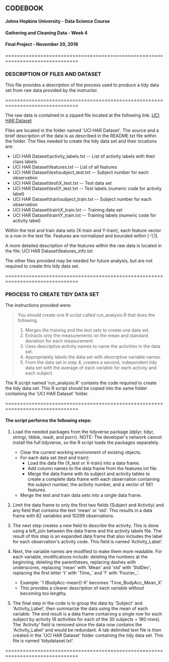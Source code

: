 ## CODEBOOK
#### Johns Hopkins University - Data Science Course
#### Gathering and Cleaning Data - Week 4
#### Final Project - November 20, 2018
===============================================================================

### DESCRIPTION OF FILES AND DATASET
This file provides a description of the process used to produce a tidy data set from raw data provided by the instructor. 

===============================================================================

The raw data is contained in a zipped file located at the following link: [UCI HAR Dataset](https://d396qusza40orc.cloudfront.net/getdata%2Fprojectfiles%2FUCI%20HAR%20Dataset.zip)

Files are located in the folder named 'UCI HAR Dataset'. The source and a brief description of the data is as described in the README.txt file within the folder.
The files needed to create the tidy data set and their locations are:
- UCI HAR Dataset\activity_labels.txt -- List of activity labels with their class labels
- UCI HAR Dataset\features.txt -- List of all features
- UCI HAR Dataset\test\subject_test.txt -- Subject number for each observation
- UCI HAR Dataset\test\X_test.txt -- Test data set
- UCI HAR Dataset\test\Y_test.txt -- Test labels (numeric code for activity label)
- UCI HAR Dataset\train\subject_train.txt -- Subject number for each observation
- UCI HAR Dataset\train\X_train.txt -- Training data set
- UCI HAR Dataset\train\Y_train.txt -- Training labels (numeric code for activity label)

Within the test and train data sets (X-train and Y-train), each feature vector is a row in the text file. Features are normalized and bounded within [-1,1].

A more detailed description of the features within the raw data is located in the file: UCI HAR Dataset\features_info.txt

The other files provided may be needed for future analysis, but are not required to create this tidy data set.

===============================================================================

### PROCESS TO CREATE TIDY DATA SET
The instructions provided were:

> You should create one R script called run_analysis.R that does the following.
> 1.  Merges the training and the test sets to create one data set.
> 2.  Extracts only the measurements on the mean and standard deviation for each measurement.
> 3.  Uses descriptive activity names to name the activities in the data set.
> 4.  Appropriately labels the data set with descriptive variable names.
> 5.  From the data set in step 4, creates a second, independent tidy data set with the average of each variable for each activity and each subject.

The R script named 'run_analysis.R' contains the code required to create the tidy data set.
This R script should be copied into the same folder containing the 'UCI HAR Dataset' folder.

===============================================================================

#### The script performs the following steps:
1. Load the needed packages from the tidyverse package (dplyr, tidyr, stringr, tibble, readr, and purrr). NOTE: The developer's network cannot install the full tidyverse, so the R script loads the packages separately.
	+ Clear the current working environment of existing objects.
	+ For each data set (test and train):
		+ Load the data file (X_test or X-train) into a data frame.
		+ Add column names to the data frame from the features.txt file.
		+ Merge the data frame with its subject and activity tables to create a complete data frame with each observation containing the subject number, the activity number, and a vector of 561 features.
	+ Merge the test and train data sets into a single data frame.

2. Limit the data frame to only the first two fields (Subject and Activity) and any field that contains the text 'mean' or 'std'. This results in a data frame with 82 variables and 10299 observations.
3. The next step creates a new field to describe the activity. This is done using a left_join between the data frame and the activity labels file. The result of this step is an expanded data frame that also includes the label for each observation's activity code. This field is named 'Activity_Label'.
4. Next, the variable names are modified to make them more readable. For each variable, modifications include: deleting the numbers at the beginning, deleting the parentheses, replacing dashes with underscores, replacing 'mean' with 'Mean' and 'std' with 'StdDev', replacing the first letter 't' with 'Time_' and 'f' with 'Fourier_'. 
	+ Example: '1 tBodyAcc-mean()-X' becomes 'Time_BodyAcc_Mean_X'
	+ This provides a clearer description of each variable without becoming too lengthy.
5. The final step in the code is to group the data by 'Subject' and 'Activity_Label', then summarize the data using the mean of each variable. The end result is a data	frame containing a single row for each subject by activity (6 activities for each of the 30 subjects = 180 rows). The 'Activity' field is removed since the data now contains the 'Activity_Label' and would be redundant. A tab delimited text file is then created in the 'UCI HAR Dataset' folder containing the tidy data set. This file is named 'tidydataset.txt'.

===============================================================================	

